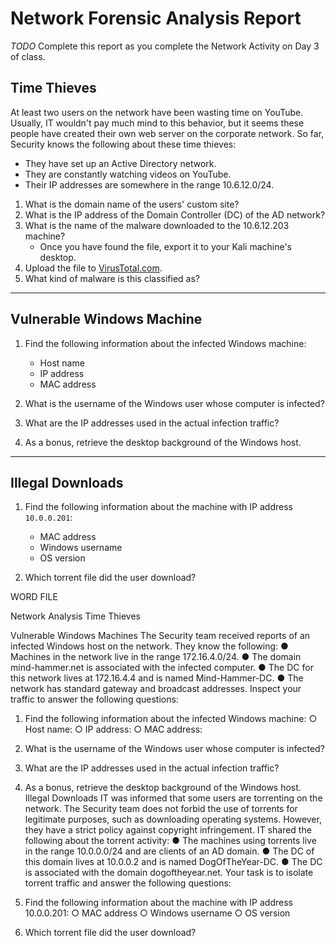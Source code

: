# Network Forensic Analysis Report

_TODO_ Complete this report as you complete the Network Activity on Day 3 of class.

## Time Thieves 
At least two users on the network have been wasting time on YouTube. Usually, IT wouldn't pay much mind to this behavior, but it seems these people have created their own web server on the corporate network. So far, Security knows the following about these time thieves:

- They have set up an Active Directory network.
- They are constantly watching videos on YouTube.
- Their IP addresses are somewhere in the range 10.6.12.0/24.

1. What is the domain name of the users' custom site?
2. What is the IP address of the Domain Controller (DC) of the AD network?
3. What is the name of the malware downloaded to the 10.6.12.203 machine?
   - Once you have found the file, export it to your Kali machine's desktop.
4. Upload the file to [VirusTotal.com](https://www.virustotal.com/gui/). 
5. What kind of malware is this classified as?






---

## Vulnerable Windows Machine

1. Find the following information about the infected Windows machine:
    - Host name
    - IP address
    - MAC address
    
2. What is the username of the Windows user whose computer is infected?
3. What are the IP addresses used in the actual infection traffic?
4. As a bonus, retrieve the desktop background of the Windows host.

---

## Illegal Downloads

1. Find the following information about the machine with IP address `10.0.0.201`:
    - MAC address
    - Windows username
    - OS version

2. Which torrent file did the user download?

WORD FILE

Network Analysis
Time Thieves

Vulnerable Windows Machines
The Security team received reports of an infected Windows host on the network. They know the following:
●	Machines in the network live in the range 172.16.4.0/24.
●	The domain mind-hammer.net is associated with the infected computer.
●	The DC for this network lives at 172.16.4.4 and is named Mind-Hammer-DC.
●	The network has standard gateway and broadcast addresses.
Inspect your traffic to answer the following questions:
1.	Find the following information about the infected Windows machine:
○	Host name:
○	IP address:
○	MAC address:

2.	What is the username of the Windows user whose computer is infected?

3.	What are the IP addresses used in the actual infection traffic?

4.	As a bonus, retrieve the desktop background of the Windows host.
Illegal Downloads
IT was informed that some users are torrenting on the network. The Security team does not forbid the use of torrents for legitimate purposes, such as downloading operating systems. However, they have a strict policy against copyright infringement.
IT shared the following about the torrent activity:
●	The machines using torrents live in the range 10.0.0.0/24 and are clients of an AD domain.
●	The DC of this domain lives at 10.0.0.2 and is named DogOfTheYear-DC.
●	The DC is associated with the domain dogoftheyear.net.
Your task is to isolate torrent traffic and answer the following questions:
1.	Find the following information about the machine with IP address 10.0.0.201:
○	MAC address
○	Windows username
○	OS version

2.	Which torrent file did the user download?
